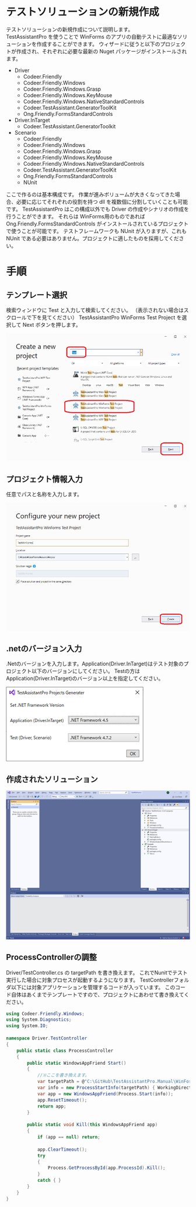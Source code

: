 # テストソリューションの新規作成

テストソリューションの新規作成について説明します。<br>
TestAssistantPro を使うことで WinForms のアプリの自動テストに最適なソリューションを作成することができます。
ウィザードに従うと以下のプロジェクトが作成され、それぞれに必要な最新の Nuget パッケージがインストールされます。

* Driver
    * Codeer.Friendly
    * Codeer.Friendly.Windows
    * Codeer.Friendly.Windows.Grasp
    * Codeer.Friendly.Windows.KeyMouse
    * Codeer.Friendly.Windows.NativeStandardControls
    * Codeer.TestAssistant.GeneratorToolKit
    * Ong.Friendly.FormsStandardControls
* Driver.InTarget
    * Codeer.TestAssistant.GeneratorToolkit
* Scenario
  * Codeer.Friendly
  * Codeer.Friendly.Windows
  * Codeer.Friendly.Windows.Grasp
  * Codeer.Friendly.Windows.KeyMouse
  * Codeer.Friendly.Windows.NativeStandardControls
  * Codeer.TestAssistant.GeneratorToolKit
  * Ong.Friendly.FormsStandardControls
  * NUnit

ここで作るのは基本構成です。
作業が進みボリュームが大きくなってきた場合、必要に応じてそれぞれの役割を持つ dll を複数個に分割していくことも可能です。
TestAssistantPro はこの構成以外でも Driver の作成やシナリオの作成を行うことができます。
それらは WinForms用のものであれば Ong.Friendly.FormsStandardControls がインストールされているプロジェクトで使うことが可能です。
テストフレームワークも NUnit が入りますが、これも NUnit である必要はありません。プロジェクトに適したものを採用してください。

# 手順
## テンプレート選択
検索ウィンドウに Test と入力して検索してください。
（表示されない場合はスクロールで下を見てください）
TestAssistantPro WinForms Test Project を選択して Next ボタンを押します。

![Sln1.png](Img/Sln1.png)

## プロジェクト情報入力
任意でパスと名称を入力します。

![Sln2.png](Img/Sln2.png)

## .netのバージョン入力
.Netのバージョンを入力します。Application(Driver.InTarget)はテスト対象のプロジェクト以下のバージョンにしてください。
Testの方はApplication(Driver.InTarget)のバージョン以上を指定してください。

![Sln3.png](Img/Sln3.png)

## 作成されたソリューション

![Sln4.png](Img/Sln4.png)

## ProcessControllerの調整
Driver/TestController.cs の targetPath を書き換えます。
これでNunitでテスト実行した場合に対象プロセスが起動するようになります。
TestControllerフォルダ以下には対象アプリケーションを管理するコードが入っています。
このコード自体はあくまでテンプレートですので、プロジェクトにあわせて書き換えてください。
```cs
using Codeer.Friendly.Windows;
using System.Diagnostics;
using System.IO;

namespace Driver.TestController
{
    public static class ProcessController
    {
        public static WindowsAppFriend Start()
        {
            //※ここを書き換えます。
            var targetPath = @"C:\GitHub\TestAssistantPro.Manual\WinForms\WinFormsApp\bin\Debug\WinFormsApp.exe";
            var info = new ProcessStartInfo(targetPath) { WorkingDirectory = Path.GetDirectoryName(targetPath) };
            var app = new WindowsAppFriend(Process.Start(info));
            app.ResetTimeout();
            return app;
        }

        public static void Kill(this WindowsAppFriend app)
        {
            if (app == null) return;

            app.ClearTimeout();
            try
            {
                Process.GetProcessById(app.ProcessId).Kill();
            }
            catch { }
        }
    }
}
```